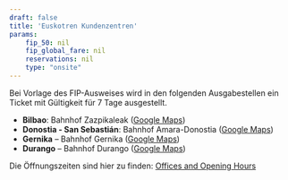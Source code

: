 ```yaml
---
draft: false
title: 'Euskotren Kundenzentren'
params:
    fip_50: nil
    fip_global_fare: nil
    reservations: nil
    type: "onsite"
---
```


Bei Vorlage des FIP-Ausweises wird in den folgenden Ausgabestellen ein Ticket mit Gültigkeit für 7 Tage ausgestellt.

- **Bilbao**: Bahnhof Zazpikaleak ([Google Maps](https://maps.app.goo.gl/hvwrJBTd35r4j2eP8))
- **Donostia - San Sebastián**: Bahnhof Amara-Donostia ([Google Maps](https://maps.app.goo.gl/er4tJougg2do4kqC9))
- **Gernika** – Bahnhof Gernika ([Google Maps](https://maps.app.goo.gl/BvsrXzc7Y2s8bnx57))
- **Durango** – Bahnhof Durango ([Google Maps](https://maps.app.goo.gl/KwxrPWcvahWCS664A))

Die Öffnungszeiten sind hier zu finden: [Offices and Opening Hours](https://www.euskotren.eus/en/customer-service/offices-and-opening-hours)
